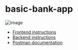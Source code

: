 # basic-bank-app

![image](https://user-images.githubusercontent.com/37207786/207205677-999fdf48-49b2-42b5-abc8-f94da4d93e47.png)

- [Frontend instructions](https://github.com/JChiquin/basic-bank-app/blob/main/frontend/README.md)
- [Backend instructions](https://github.com/JChiquin/basic-bank-app/blob/main/backend/README.md)
- [Postman documentation](https://www.postman.com/jchiquinvdev/workspace/lab3)
